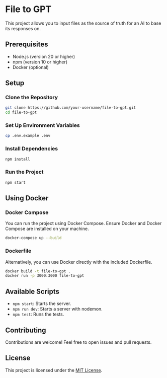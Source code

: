 # File to GPT

This project allows you to input files as the source of truth for an AI to base its responses on.

## Prerequisites

- Node.js (version 20 or higher)
- npm (version 10 or higher)
- Docker (optional)

## Setup

### Clone the Repository

```sh
git clone https://github.com/your-username/file-to-gpt.git
cd file-to-gpt
```

### Set Up Environment Variables

```sh
cp .env.example .env
```

### Install Dependencies

```sh
npm install
```

### Run the Project

```sh
npm start
```

## Using Docker

### Docker Compose

You can run the project using Docker Compose. Ensure Docker and Docker Compose are installed on your machine.

```sh
docker-compose up --build
```

### Dockerfile

Alternatively, you can use Docker directly with the included Dockerfile.

```sh
docker build -t file-to-gpt .
docker run -p 3000:3000 file-to-gpt
```

## Available Scripts

- `npm start`: Starts the server.
- `npm run dev`: Starts a server with nodemon.
- `npm test`: Runs the tests.

## Contributing

Contributions are welcome! Feel free to open issues and pull requests.

## License

This project is licensed under the [MIT License](LICENSE).
